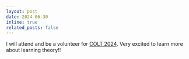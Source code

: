 ```yaml
---
layout: post
date: 2024-06-30
inline: true
related_posts: false
---
```


I will attend and be a volunteer for [COLT 2024](https://learningtheory.org/colt2024/). Very excited to learn more about learning theory!!